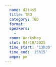 ```yaml
---
  name: d2t4s5
  title: TBD
  category: TBD
  format: 
  speakers: 
    - 
  room: Workshop
  slot: 04/10/2025
  time_start: '13h30'
  time_end: '15h15'
  ampm: pm
---
```

